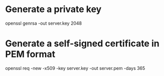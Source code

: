 # Generate a private key

openssl genrsa -out server.key 2048

# Generate a self-signed certificate in PEM format

openssl req -new -x509 -key server.key -out server.pem -days 365
